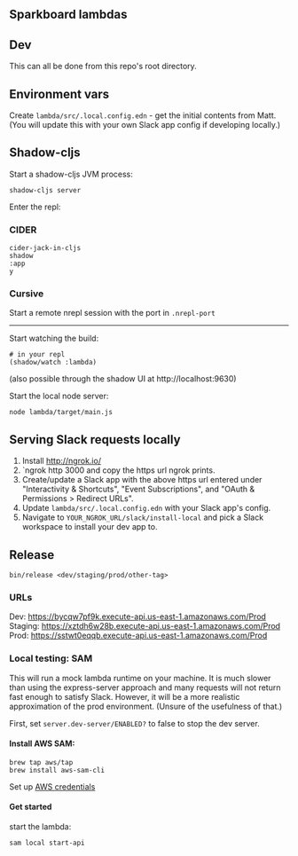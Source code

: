 Sparkboard lambdas
----

## Dev

This can all be done from this repo's root directory.

## Environment vars

Create `lambda/src/.local.config.edn` - get the initial contents from Matt.
(You will update this with your own Slack app config if developing locally.)

## Shadow-cljs

Start a shadow-cljs JVM process:
```
shadow-cljs server
```

Enter the repl:

### CIDER

    cider-jack-in-cljs
    shadow
    :app
    y

### Cursive

Start a remote nrepl session with the port in `.nrepl-port`

----

Start watching the build:

```
# in your repl
(shadow/watch :lambda)
```
(also possible through the shadow UI at http://localhost:9630)

Start the local node server:

```
node lambda/target/main.js
```

## Serving Slack requests locally

1. Install http://ngrok.io/
2. `ngrok http 3000 and copy the https url ngrok prints.
3. Create/update a Slack app with the above https url
    entered under "Interactivity & Shortcuts", "Event Subscriptions", and
    "OAuth & Permissions > Redirect URLs".
4. Update `lambda/src/.local.config.edn` with your Slack app's config.
4. Navigate to `YOUR_NGROK_URL/slack/install-local` and pick a Slack workspace
to install your dev app to.

## Release

```
bin/release <dev/staging/prod/other-tag>
```

### URLs

Dev: https://bycqw7pf9k.execute-api.us-east-1.amazonaws.com/Prod
Staging: https://xztdh6w28b.execute-api.us-east-1.amazonaws.com/Prod
Prod: https://sstwt0eqqb.execute-api.us-east-1.amazonaws.com/Prod

### Local testing: SAM

This will run a mock lambda runtime on your machine. It is much slower than using the express-server
approach and many requests will not return fast enough to satisfy Slack. However, it will be a more
realistic approximation of the prod environment. (Unsure of the usefulness of that.)

First, set `server.dev-server/ENABLED?` to false to stop the dev server.

#### Install AWS SAM:

```
brew tap aws/tap
brew install aws-sam-cli
```

Set up [AWS credentials](https://docs.aws.amazon.com/serverless-application-model/latest/developerguide/serverless-getting-started-set-up-credentials.html)

#### Get started

start the lambda:
```
sam local start-api
```